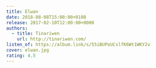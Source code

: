 ```yaml
---
title: Elwan
date: 2018-08-08T15:00:00+0100
release: 2017-02-10T12:00:00+0000
authors:
  - title: Tinariwen
    url: http://tinariwen.com/
listen_of: https://album.link/s/55iBUPoUCslfK6Wt1WKY2v
cover: elwan.jpg
rating: 4.5
---
```

